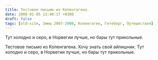 ```yaml
---
title: Тестовое письмо из Копенгагена.
date: 2008-01-05 13:40:17 +0300
draft: false
tags: [old-site, Зима 2007-2008, Копенгаген, Гетеборг, Путешествия]
---
```

Тут холодно и серо, в Норвегии лучше, но бары тут прикольные.
<!--more-->
Тестовое письмо из Копенгагена. Хочу знать свой айпишник. Тут холодно и серо, в Норвегии лучше, но бары тут прикольные.